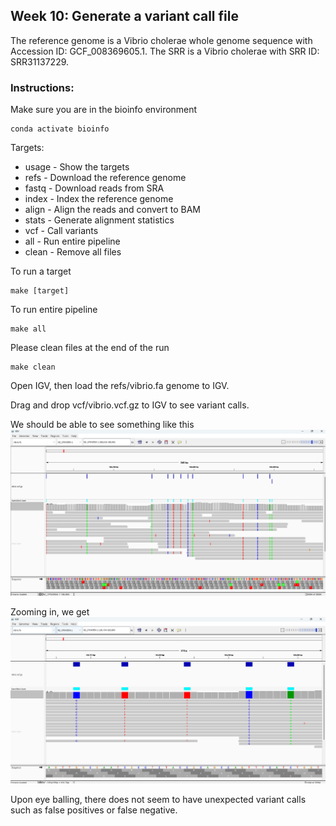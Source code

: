 ## Week 10: Generate a variant call file

The reference genome is a Vibrio cholerae whole genome sequence with Accession ID: GCF_008369605.1. The SRR is a Vibrio cholerae with SRR ID: SRR31137229. 

### Instructions:
Make sure you are in the bioinfo environment
```
conda activate bioinfo
```

Targets:
- usage - Show the targets
- refs  - Download the reference genome
- fastq - Download reads from SRA
- index - Index the reference genome
- align - Align the reads and convert to BAM
- stats - Generate alignment statistics
- vcf   - Call variants
- all   - Run entire pipeline
- clean - Remove all files

To run a target
```
make [target]
```

To run entire pipeline
```
make all
```

Please clean files at the end of the run
```
make clean
```

Open IGV, then load the refs/vibrio.fa genome to IGV.

Drag and drop vcf/vibrio.vcf.gz to IGV to see variant calls.

We should be able to see something like this
![](images/1.png)

Zooming in, we get
![](images/2.png)

Upon eye balling, there does not seem to have unexpected variant calls such as false positives or false negative.
